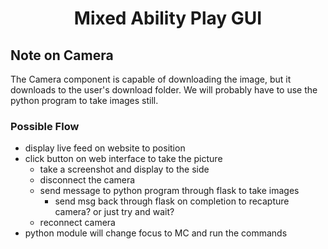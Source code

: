 <h1 align = "center">Mixed Ability Play GUI</h1>

## Note on Camera
The Camera component is capable of downloading the image, but it downloads to the user's download folder. We will probably have to use the python program to take images still.

### Possible Flow
- display live feed on website to position
- click button on web interface to take the picture
    - take a screenshot and display to the side
    - disconnect the camera
    - send message to python program through flask to take images
        - send msg back through flask on completion to recapture camera? or just try and wait?
    - reconnect camera
- python module will change focus to MC and run the commands